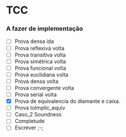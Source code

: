 # TCC

### A fazer de implementação
- [ ] Prova densa ida
- [ ] Prova reflexiva volta
- [ ] Prova transitiva volta
- [ ] Prova simétrica volta
- [ ] Prova funcional volta
- [ ] Prova euclidiana volta
- [ ] Prova densa volta
- [ ] Prova convergente volta
- [ ] Prova serial volta
- [X] Prova de equivalencia do diamante e caixa.
- [ ] Prova toImplic_equiv
- [ ] Caso_2 Soundness
- [ ] Completude
- [ ] Escrever ;-;